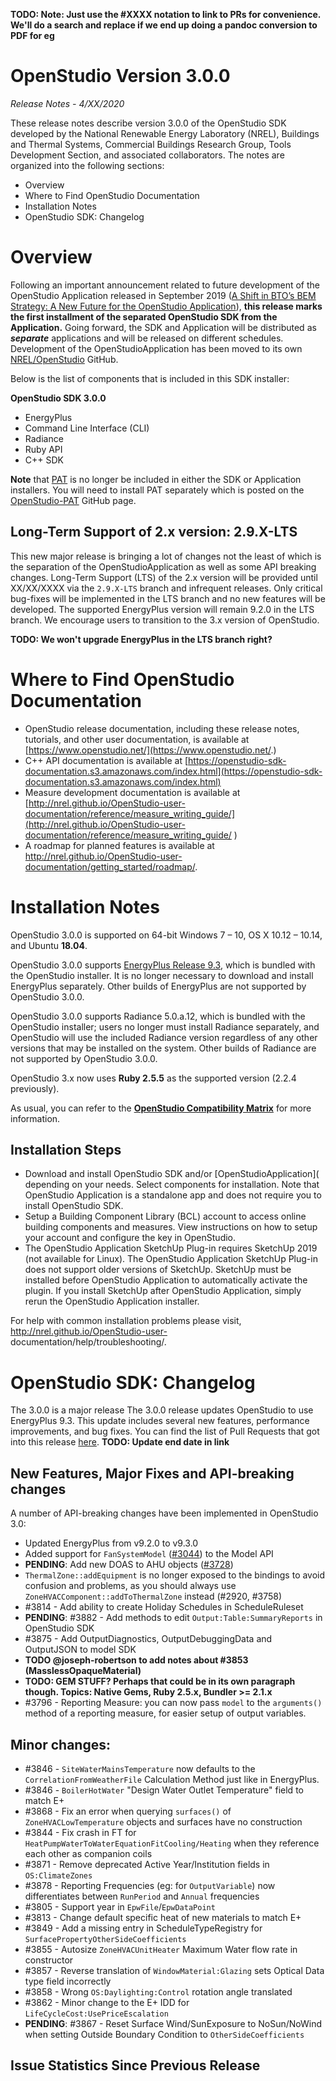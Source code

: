 **TODO: Note: Just use the #XXXX notation to link to PRs for convenience. We'll do a search and replace if we end up doing a pandoc conversion to PDF for eg**


# OpenStudio Version 3.0.0

_Release Notes - 4/XX/2020_


These release notes describe version 3.0.0 of the OpenStudio SDK developed by the National Renewable Energy Laboratory (NREL), Buildings and Thermal Systems, Commercial Buildings Research Group, Tools Development Section, and associated collaborators. The notes are organized into the following sections:

-  Overview
-  Where to Find OpenStudio Documentation
-  Installation Notes
-  OpenStudio SDK: Changelog


# Overview

Following an important announcement related to future development of the OpenStudio Application released in September 2019 ([A Shift in BTO’s BEM Strategy: A New Future for the OpenStudio Application](https://www.openstudio.net/new-future-for-openstudio-application)), **this release marks the first installment of the separated OpenStudio SDK from the Application.**
Going forward, the SDK and Application will be distributed as ***separate*** applications and will be released on different schedules. Development of the OpenStudioApplication has been moved to its own [NREL/OpenStudio](https://github.com/NREL/OpenStudioApplication/) GitHub.

Below is the list of components that is included in this SDK installer:

__**OpenStudio SDK 3.0.0**__
- EnergyPlus
- Command Line Interface (CLI)
- Radiance
- Ruby API
- C++ SDK

**Note** that [PAT](https://github.com/NREL/OpenStudio-PAT) is no longer be included in either the SDK or Application installers. You will need to install PAT separately which is posted on the [OpenStudio-PAT](https://github.com/NREL/OpenStudio-PAT) GitHub page.

## Long-Term Support of 2.x version: 2.9.X-LTS

This new major release is bringing a lot of changes not the least of which is the separation of the OpenStudioApplication as well as some API breaking changes.
Long-Term Support (LTS) of the 2.x version will be provided until XX/XX/XXXX via the `2.9.X-LTS` branch and infrequent releases. Only critical bug-fixes will be implemented in the LTS branch
and no new features will be developed. The supported EnergyPlus version will remain 9.2.0 in the LTS branch. We encourage users to transition to the 3.x version of OpenStudio.

**TODO: We won't upgrade EnergyPlus in the LTS branch right?** 

# Where to Find OpenStudio Documentation

- OpenStudio release documentation, including these release notes, tutorials, and other user documentation, is available at [https://www.openstudio.net/](https://www.openstudio.net/.)
- C++ API documentation is available at [https://openstudio-sdk-documentation.s3.amazonaws.com/index.html](https://openstudio-sdk-documentation.s3.amazonaws.com/index.html)
- Measure development documentation is available at [http://nrel.github.io/OpenStudio-user-documentation/reference/measure_writing_guide/](http://nrel.github.io/OpenStudio-user-documentation/reference/measure_writing_guide/ )
- A roadmap for planned features is available at http://nrel.github.io/OpenStudio-user-documentation/getting_started/roadmap/.

# Installation Notes

OpenStudio 3.0.0 is supported on 64-bit Windows 7 – 10, OS X 10.12 – 10.14, and Ubuntu **18.04**.

OpenStudio 3.0.0 supports [EnergyPlus Release 9.3](https://github.com/NREL/EnergyPlus/releases/tag/v9.3.0), which is bundled with the OpenStudio installer. It is no longer necessary to download and install EnergyPlus separately. Other builds of EnergyPlus are not supported by OpenStudio 3.0.0.

OpenStudio 3.0.0 supports Radiance 5.0.a.12, which is bundled with the OpenStudio installer; users no longer must install Radiance separately, and OpenStudio will use the included Radiance version regardless of any other versions that may be installed on the system. Other builds of Radiance are not supported by OpenStudio 3.0.0.

OpenStudio 3.x now uses **Ruby 2.5.5** as the supported version (2.2.4 previously).

As usual, you can refer to the **[OpenStudio Compatibility Matrix](https://github.com/NREL/OpenStudio/wiki/OpenStudio-Version-Compatibility-Matrix)** for more information.

## Installation Steps

- Download and install OpenStudio SDK and/or [OpenStudioApplication]( depending on your needs. Select components for installation. Note that OpenStudio Application is a standalone app and does not require you to install OpenStudio SDK.
- Setup a Building Component Library (BCL) account to access online building components and measures. View instructions on how to setup your account and configure the key in OpenStudio.
- The OpenStudio Application SketchUp Plug-in requires SketchUp 2019 (not available for Linux). The OpenStudio Application SketchUp Plug-in does not support older versions of SketchUp. SketchUp must be installed before OpenStudio Application to automatically activate the plugin. If you install SketchUp after OpenStudio Application, simply rerun the OpenStudio Application installer.

For help with common installation problems please visit, http://nrel.github.io/OpenStudio-user- documentation/help/troubleshooting/.

# OpenStudio SDK: Changelog

The 3.0.0 is a major release
The 3.0.0 release updates OpenStudio to use EnergyPlus 9.3. This update includes several new features, performance improvements, and bug fixes.
You can find the list of Pull Requests that got into this release [here](https://github.com/NREL/OpenStudio/pulls?utf8=%E2%9C%93&q=is%3Apr+is%3Aclosed+created%3A2019-12-07..2020-02-25+).
**TODO: Update end date in link**

## New Features, Major Fixes and API-breaking changes

A number of API-breaking changes have been implemented in OpenStudio 3.0:

* Updated EnergyPlus from v9.2.0 to v9.3.0
* Added support for `FanSystemModel` ([#3044](https://github.com/NREL/OpenStudio/issues/3044)) to the Model API
* **PENDING**: Add new DOAS to AHU objects ([#3728](https://github.com/NREL/OpenStudio/issues/3728))
* `ThermalZone::addEquipment` is no longer exposed to the bindings to avoid confusion and problems, as you should always use `ZoneHVACComponent::addToThermalZone` instead (#2920, #3758)
* #3814 - Add ability to create Holiday Schedules in ScheduleRuleset
* **PENDING**: #3882 - Add methods to edit `Output:Table:SummaryReports` in OpenStudio SDK
* #3875 - Add OutputDiagnostics, OutputDebuggingData and OutputJSON to model SDK
* **TODO @joseph-robertson to add notes about #3853 (MasslessOpaqueMaterial)**
* **TODO: GEM STUFF? Perhaps that could be in its own paragraph though. Topics: Native Gems, Ruby 2.5.x, Bundler >= 2.1.x**
* #3796 - Reporting Measure: you can now pass `model` to the `arguments()` method of a reporting measure, for easier setup of output variables.


## Minor changes:

* #3846 - `SiteWaterMainsTemperature` now defaults to the `CorrelationFromWeatherFile` Calculation Method just like in EnergyPlus.
* #3846 - `BoilerHotWater` "Design Water Outlet Temperature" field to match E+
* #3868 - Fix an error when querying `surfaces()` of `ZoneHVACLowTemperature` objects and surfaces have no construction
* #3844 - Fix crash in FT for `HeatPumpWaterToWaterEquationFitCooling/Heating` when they reference each other as companion coils
* #3871 - Remove deprecated Active Year/Institution fields in `OS:ClimateZones`
* #3878 - Reporting Frequencies (eg: for `OutputVariable`) now differentiates between `RunPeriod` and `Annual` frequencies
* #3805 - Support year in `EpwFile`/`EpwDataPoint`
* #3813 - Change default specific heat of new materials to match E+
* #3849 - Add a missing entry in ScheduleTypeRegistry for `SurfacePropertyOtherSideCoefficients`
* #3855 - Autosize `ZoneHVACUnitHeater` Maximum Water flow rate in constructor
* #3857 - Reverse translation of `WindowMaterial:Glazing` sets Optical Data type field incorrectly
* #3858 - Wrong `OS:Daylighting:Control` rotation angle translated
* #3862 - Minor change to the E+ IDD for `LifeCycleCost:UsePriceEscalation`
* **PENDING**: #3867 - Reset Surface Wind/SunExposure to NoSun/NoWind when setting Outside Boundary Condition to `OtherSideCoefficients`

## Issue Statistics Since Previous Release
